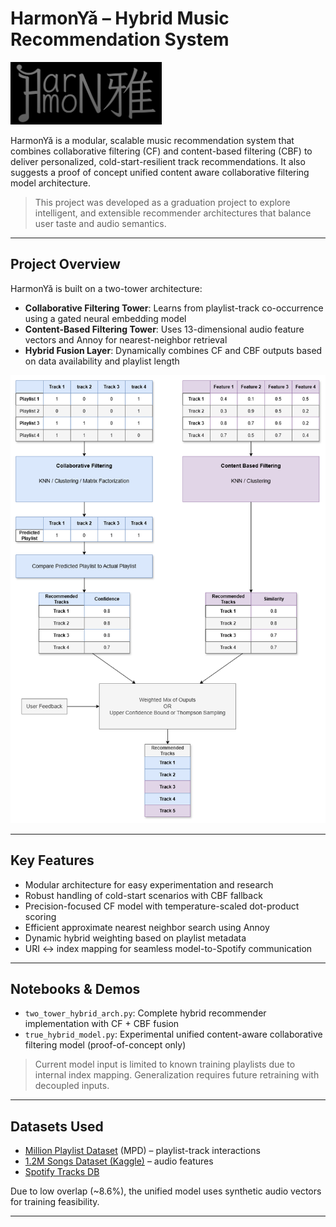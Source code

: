 # HarmonYǎ – Hybrid Music Recommendation System 
<img src="https://github.com/ologiaeskander/HarmonYa/blob/main/assets/Logo_back.png?raw=true" height="100"/>

HarmonYǎ is a modular, scalable music recommendation system that combines collaborative filtering (CF) and content-based filtering (CBF) to deliver personalized, cold-start-resilient track recommendations. It also suggests a proof of concept unified content aware collaborative filtering model architecture.

> This project was developed as a graduation project to explore intelligent, and extensible recommender architectures that balance user taste and audio semantics.

---

## Project Overview

HarmonYǎ is built on a two-tower architecture:

- **Collaborative Filtering Tower**: Learns from playlist-track co-occurrence using a gated neural embedding model
- **Content-Based Filtering Tower**: Uses 13-dimensional audio feature vectors and Annoy for nearest-neighbor retrieval
- **Hybrid Fusion Layer**: Dynamically combines CF and CBF outputs based on data availability and playlist length

![Two-Tower Model](https://github.com/ologiaeskander/HarmonYa/blob/main/assets/Two%20Tower%20Model.drawio.png?raw=true)

---

## Key Features

- Modular architecture for easy experimentation and research
- Robust handling of cold-start scenarios with CBF fallback
- Precision-focused CF model with temperature-scaled dot-product scoring
- Efficient approximate nearest neighbor search using Annoy
- Dynamic hybrid weighting based on playlist metadata
- URI ↔ index mapping for seamless model-to-Spotify communication

---

## Notebooks & Demos

- `two_tower_hybrid_arch.py`: Complete hybrid recommender implementation with CF + CBF fusion
- `true_hybrid_model.py`: Experimental unified content-aware collaborative filtering model (proof-of-concept only)
<!-- - [Colab Demo Notebook](link-here): Run the hybrid model on training-set playlists (index-mapped) -->

> Current model input is limited to known training playlists due to internal index mapping. Generalization requires future retraining with decoupled inputs.

---

## Datasets Used

- [Million Playlist Dataset](https://www.kaggle.com/datasets/notshrirang/spotify-million-song-dataset) (MPD) – playlist-track interactions
- [1.2M Songs Dataset (Kaggle)](https://www.kaggle.com/datasets/rodolfofigueroa/spotify-12m-songs) – audio features
- [Spotify Tracks DB](https://www.kaggle.com/datasets/zaheenhamidani/ultimate-spotify-tracks-db)

Due to low overlap (~8.6%), the unified model uses synthetic audio vectors for training feasibility.

---

<!-- ## 📂 Repository Structure

```bash
├── models/             # Saved model files (.keras, .pkl, Annoy index)
├── src/                # Training, inference, evaluation code
├── demo/               # Colab notebook(s)
├── data/               # Sample data snippets / preprocessing tools
├── unified_model/      # Architecture for single-model hybrid recommender
└── README.md           # You're here! -->
